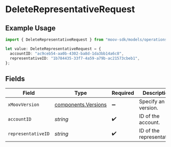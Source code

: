 # DeleteRepresentativeRequest

## Example Usage

```typescript
import { DeleteRepresentativeRequest } from "moov-sdk/models/operations";

let value: DeleteRepresentativeRequest = {
  accountID: "ac9ceb54-aa0b-4302-ba8d-1da3bb14a6c8",
  representativeID: "1b784435-33f7-4a59-a79b-ac21573cbeb1",
};
```

## Fields

| Field                                                      | Type                                                       | Required                                                   | Description                                                |
| ---------------------------------------------------------- | ---------------------------------------------------------- | ---------------------------------------------------------- | ---------------------------------------------------------- |
| `xMoovVersion`                                             | [components.Versions](../../models/components/versions.md) | :heavy_minus_sign:                                         | Specify an API version.                                    |
| `accountID`                                                | *string*                                                   | :heavy_check_mark:                                         | ID of the account.                                         |
| `representativeID`                                         | *string*                                                   | :heavy_check_mark:                                         | ID of the representative.                                  |